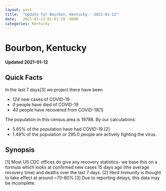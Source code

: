 ```yaml
---
layout: post
title:  "Update for Bourbon, Kentucky - 2021-01-12"
date:   2021-01-12 01:01:29 -0600
categories: Kentucky
---
```


# Bourbon, Kentucky
#### Updated 2021-01-12

## Quick Facts

In the last 7 days[3] we project there have been
- *124* new cases of COVID-19
- *0* people have died of COVID-19
- *40* people have recovered from COVID-19[1]

The population in this census area is 19788. By our calculations:
- 5.65% of the population have had COVID-19.[2]
- 1.49% of the population or 295.0 people are actively fighting the virus.

## Synopsis




[1] Most US CDC offices do give any recovery statistics- we base this on a formula which looks at confirmed new cases
15 days ago (the average recovery time) and deaths over the last 7 days.
[2] Herd Immunity is thought to take effect at around ~70-80%
[3] Due to reporting delays, this data may be incomplete. 
    